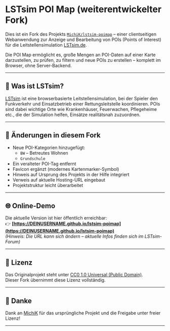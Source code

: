 # LSTsim POI Map (weiterentwickelter Fork)

Dies ist ein Fork des Projekts [`MichiK/lstsim-poimap`](https://github.com/MichiK/lstsim-poimap) – einer clientseitigen Webanwendung zur Anzeige und Bearbeitung von POIs (Points of Interest) für die Leitstellensimulation [LSTsim.de](https://www.lstsim.de/).

Die POI Map ermöglicht es, große Mengen an POI-Daten auf einer Karte darzustellen, zu prüfen, zu filtern und neue POIs zu erstellen – komplett im Browser, ohne Server-Backend.

---

## 🧭 Was ist LSTsim?

[LSTsim](https://www.lstsim.de/) ist eine browserbasierte Leitstellensimulation, bei der Spieler den Funkverkehr und Einsatzbetrieb einer Rettungsleitstelle koordinieren. POIs sind dabei wichtige Orte wie Krankenhäuser, Feuerwachen, Pflegeheime etc., die der Simulation helfen, Einsätze realitätsnah zuzuordnen.

---

## 🔧 Änderungen in diesem Fork

- Neue POI-Kategorien hinzugefügt:
  - `BW` – Betreutes Wohnen
  - `Grundschule`
- Ein veralteter POI-Tag entfernt
- Favicon ergänzt (modernes Kartenmarker-Symbol)
- Hinweis auf Ursprung des Projekts in der Hilfe integriert
- Verweis auf aktuelle Hosting-URL eingebaut
- Projektstruktur leicht überarbeitet

---

## 🌐 Online-Demo

Die aktuelle Version ist hier öffentlich erreichbar:  
👉 **[https://DEINUSERNAME.github.io/lstsim-poimap](https://DEINUSERNAME.github.io/lstsim-poimap)**  
*(Hinweis: Die URL kann sich ändern – aktuelle Infos finden sich im LSTsim-Forum)*

---

## 📄 Lizenz

Das Originalprojekt steht unter [CC0 1.0 Universal (Public Domain)](https://creativecommons.org/publicdomain/zero/1.0/).  
Dieser Fork übernimmt diese Lizenz vollständig.

---

## 🙌 Danke

Dank an [MichiK](https://github.com/MichiK) für das ursprüngliche Projekt und die Freigabe unter freier Lizenz!

---
